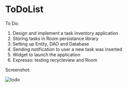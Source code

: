 # ToDoList
To Do:

1. Design and implement a task inventory application
2. Storing tasks in Room persistance library
3. Setting up Entity, DAO and Database
4. Sending notification to user a new task was inserted
5. Widget to launch the application
6. Expresso: testing recycleview and Room

Screenshot:


![todo](https://user-images.githubusercontent.com/33603567/47728524-309ae580-dc67-11e8-98ca-bb143353d13d.jpg)
